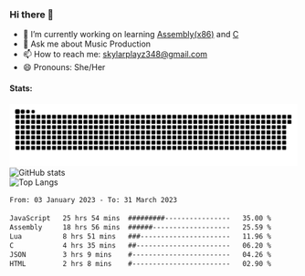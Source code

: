 ### Hi there 👋

- 🔭 I’m currently working on learning [Assembly(x86)](https://github.com/SkylarPlayz348/Assembly-Coding) and [C](https://github.com/SkylarPlayz348/C-Coding)
- 💬 Ask me about Music Production
- 📫 How to reach me: skylarplayz348@gmail.com
- 😄 Pronouns: She/Her

#### Stats:
![Snake](https://raw.githubusercontent.com/Skylarplayz348/Skylarplayz348/snake/github-contribution-grid-snake-dark.svg)
<br>
![GitHub stats](https://github-readme-stats.vercel.app/api?username=skylarplayz348&count_private=true&show_icons=true&theme=omni)
<br>
![Top Langs](https://github-readme-stats.vercel.app/api/top-langs/?username=skylarplayz348&layout=compact&theme=omni)
<!--START_SECTION:waka-->

```text
From: 03 January 2023 - To: 31 March 2023

JavaScript   25 hrs 54 mins  #########----------------   35.00 %
Assembly     18 hrs 56 mins  ######-------------------   25.59 %
Lua          8 hrs 51 mins   ###----------------------   11.96 %
C            4 hrs 35 mins   ##-----------------------   06.20 %
JSON         3 hrs 9 mins    #------------------------   04.26 %
HTML         2 hrs 8 mins    #------------------------   02.90 %
```

<!--END_SECTION:waka-->
